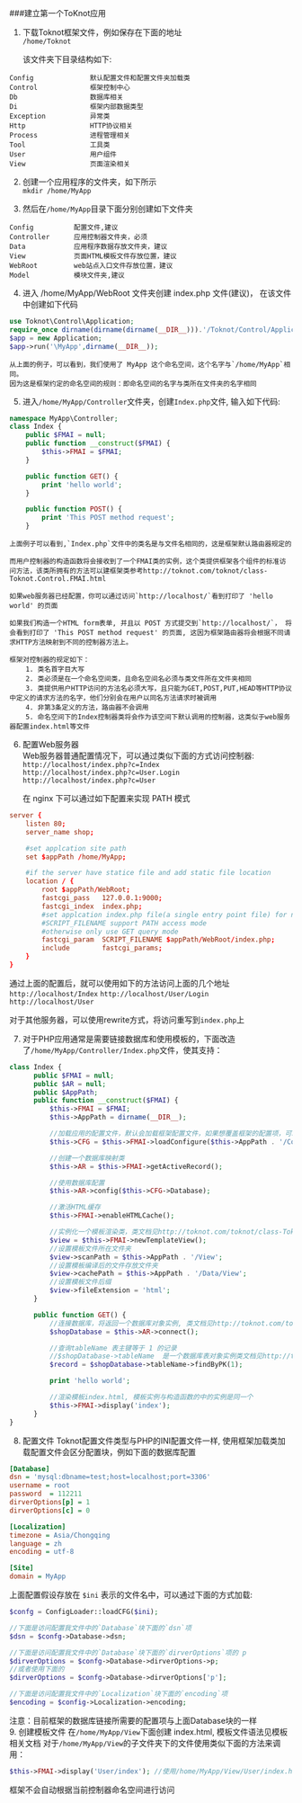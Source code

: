###建立第一个ToKnot应用
1. 下载Toknot框架文件，例如保存在下面的地址     
    `/home/Toknot`

    该文件夹下目录结构如下: 
```
Config              默认配置文件和配置文件夹加载类  
Control             框架控制中心    
Db                  数据库相关      
Di                  框架内部数据类型    
Exception           异常类      
Http                HTTP协议相关        
Process             进程管理相关        
Tool                工具类      
User                用户组件        
View                页面渲染相关        
```
2. 创建一个应用程序的文件夹，如下所示  
    `mkdir /home/MyApp`

3. 然后在`/home/MyApp`目录下面分别创建如下文件夹
```
Config          配置文件,建议  
Controller      应用控制器文件夹，必须  
Data            应用程序数据存放文件夹，建议  
View            页面HTML模板文件存放位置，建议  
WebRoot         web站点入口文件存放位置，建议  
Model           模块文件夹,建议  
```
4. 进入 /home/MyApp/WebRoot 文件夹创建 index.php 文件(建议)， 在该文件中创建如下代码
```php
use Toknot\Control\Application;
require_once dirname(dirname(dirname(__DIR__))).'/Toknot/Control/Application.php';
$app = new Application;
$app->run('\MyApp',dirname(__DIR__));
```  
    从上面的例子，可以看到，我们使用了 MyApp 这个命名空间，这个名字与`/home/MyApp`相同。  
    因为这是框架约定的命名空间的规则：即命名空间的名字与类所在文件夹的名字相同 
 
5. 进入`/home/MyApp/Controller`文件夹，创建`Index.php`文件, 输入如下代码:
```php
namespace MyApp\Controller;
class Index {
    public $FMAI = null;
    public function __construct($FMAI) {
        $this->FMAI = $FMAI;
    }

    public function GET() {
        print 'hello world';
    }

    public function POST() {
        print 'This POST method request';
    }
```
 
    上面例子可以看到,`Index.php`文件中的类名是与文件名相同的，这是框架默认路由器规定的  

    而用户控制器的构造函数将会接收到了一个FMAI类的实例，这个类提供框架各个组件的标准访问方法，该类所拥有的方法可以建框架类参考http://toknot.com/toknot/class-Toknot.Control.FMAI.html    

    如果web服务器已经配置，你可以通过访问`http://localhost/`看到打印了 'hello world' 的页面    

    如果我们构造一个HTML form表单, 并且以 POST 方式提交到`http://localhost/`， 将会看到打印了 'This POST method request' 的页面, 这因为框架路由器将会根据不同请求HTTP方法映射到不同的控制器方法上。   

    框架对控制器的规定如下： 
        1. 类名首字目大写
        2. 类必须是在一个命名空间类，且命名空间名必须与类文件所在文件夹相同
        3. 类提供用户HTTP访问的方法名必须大写，且只能为GET,POST,PUT,HEAD等HTTP协议中定义的请求方法的名字，他们分别会在用户以同名方法请求时被调用
        4. 非第3条定义的方法，路由器不会调用
        5. 命名空间下的Index控制器类将会作为该空间下默认调用的控制器，这类似于web服务器配置index.html等文件
6. 配置Web服务器        
   Web服务器普通配置情况下，可以通过类似下面的方式访问控制器:       
   `http://localhost/index.php?c=Index`     
   `http://localhost/index.php?c=User.Login`       
   `http://localhost/index.php?c=User`      

   在 nginx 下可以通过如下配置来实现 PATH 模式
```conf
server {
    listen 80;
    server_name shop;

    #set applcation site path
    set $appPath /home/MyApp;

    #if the server have statice file and add static file location
    location / {
        root $appPath/WebRoot;
        fastcgi_pass   127.0.0.1:9000;
        fastcgi_index  index.php;
        #set applcation index.php file(a single entry point file) for nginx 
        #SCRIPT_FILENAME support PATH access mode
        #otherwise only use GET query mode
        fastcgi_param  SCRIPT_FILENAME $appPath/WebRoot/index.php;
        include        fastcgi_params;
    }
}
```   
   通过上面的配置后，就可以使用如下的方法访问上面的几个地址
        `http://localhost/Index`
        `http://localhost/User/Login`
        `http://localhost/User`

   对于其他服务器，可以使用rewrite方式，将访问重写到`index.php`上

7. 对于PHP应用通常是需要链接数据库和使用模板的，下面改造了`/home/MyApp/Controller/Index.php`文件，使其支持：
```php 
class Index {
      public $FMAI = null;
      public $AR = null;
      public $AppPath;
      public function __construct($FMAI) {
          $this->FMAI = $FMAI;
          $this->AppPath = dirname(__DIR__);

          //加载应用的配置文件，默认会加载框架配置文件，如果想覆盖框架的配置项，可以创建同名的进行覆盖
          $this->CFG = $this->FMAI->loadConfigure($this->AppPath . '/Config/config.ini');

          //创建一个数据库映射类
          $this->AR = $this->FMAI->getActiveRecord();

          //使用数据库配置
          $this->AR->config($this->CFG->Database);

          //激活HTML缓存
          $this->FMAI->enableHTMLCache();

          //实例化一个模板渲染类，类文档见http://toknot.com/toknot/class-Toknot.View.Renderer.html
          $view = $this->FMAI->newTemplateView();
          //设置模板文件所在文件夹
          $view->scanPath = $this->AppPath . '/View';
          //设置模板编译后的文件存放文件夹
          $view->cachePath = $this->AppPath . '/Data/View';
          //设置模板文件后缀
          $view->fileExtension = 'html';
      }

      public function GET() {
          //连接数据库，将返回一个数据库对象实例, 类文档见http://toknot.com/toknot/class-Toknot.Db.DatabaseObject.html
          $shopDatabase = $this->AR->connect();

          //查询tableName 表主键等于 1 的记录
          //$shopDatabase->tableName  是一个数据库表对象实例类文档见http://toknot.com/toknot/class-Toknot.Db.DbTableObject.html
          $record = $shopDatabase->tableName->findByPK(1);

          print 'hello world';

          //渲染模板index.html, 模板实例与构造函数的中的实例是同一个
          $this->FMAI->display('index');
      }
}
```
8. 配置文件
   Toknot配置文件类型与PHP的INI配置文件一样, 使用框架加载类加载配置文件会区分配置块，例如下面的数据库配置       

```ini
[Database]
dsn = 'mysql:dbname=test;host=localhost;port=3306'
username = root
password  = 112211
dirverOptions[p] = 1
dirverOptions[c] = 0

[Localization]
timezone = Asia/Chongqing
language = zh
encoding = utf-8

[Site]
domain = MyApp
```

   上面配置假设存放在 `$ini` 表示的文件名中，可以通过下面的方式加载:

```php
$confg = ConfigLoader::loadCFG($ini);

//下面是访问配置我文件中的`Database`块下面的`dsn`项
$dsn = $confg->Database->dsn;

//下面是访问配置我文件中的`Database`块下面的`dirverOptions`项的 p
$dirverOptions = $confg->Database->dirverOptions->p;
//或者使用下面的
$dirverOptions = $confg->Database->dirverOptions['p'];

//下面是访问配置我文件中的`Localization`块下面的`encoding`项
$encoding = $config->Localization->encoding;
```
   注意：目前框架的数据库链接所需要的配置项与上面Database块的一样       
9. 创建模板文件
   在`/home/MyApp/View`下面创建 index.html, 模板文件语法见模板相关文档
   对于`/home/MyApp/View`的子文件夹下的文件使用类似下面的方法来调用：
```php
$this->FMAI->display('User/index'); //使用/home/MyApp/View/User/index.html
```
   框架不会自动根据当前控制器命名空间进行访问